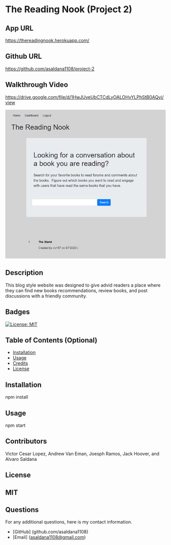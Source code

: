 # The Reading Nook (Project 2)

## App URL
https://thereadingnook.herokuapp.com/

## Github URL
https://github.com/asaldana1108/project-2

## Walkthrough Video
https://drive.google.com/file/d/1HwJUveUbCTCdLyOALOHvYLPhStB0AQvi/view

![](the-reading-nook.png)

## Description 
This blog style website was designed to give advid readers a place where they can find new books recommendations, review books, and post discussions with a friendly community. 

## Badges
[![License: MIT](https://img.shields.io/badge/License-MIT-yellow.svg)](https://opensource.org/licenses/MIT)

## Table of Contents (Optional)

* [Installation](#installation)
* [Usage](#usage)
* [Credits](#credits)
* [License](#license)

## Installation
npm install

## Usage
npm start

## Contributors
Victor Cesar Lopez, Andrew Van Eman, Joesph Ramos, Jack Hoover, and Alvaro Saldana

## License
MIT
---



## Questions
For any additional questions, here is my contact information. 
* [GitHub] (github.com/asaldana1108)
* [Email] (asaldana1108@gmail.com)